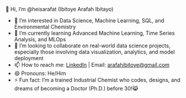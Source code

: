 👋 Hi, I’m @heisarafat (Ibitoye Arafah Ibitayo)  
- 👀 I’m interested in Data Science, Machine Learning, SQL, and Environmental Chemistry  
- 🌱 I’m currently learning Advanced Machine Learning, Time Series Analysis, and MLOps  
- 💞️ I’m looking to collaborate on real-world data science projects, especially those involving data visualization, analytics, and model deployment  
- 📫 How to reach me: [LinkedIn](https://www.linkedin.com/in/heisarafat) | Email: arafahibitoye@gmail.com  
- 😄 Pronouns: He/Him  
- ⚡ Fun fact: I’m a trained Industrial Chemist who codes, designs, and dreams of becoming a Doctor (Ph.D.) before 30!😹
